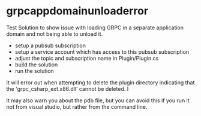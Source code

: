 # grpcappdomainunloaderror
Test Solution to show issue with loading GRPC in a separate application domain and not being able to unload it.


- setup a pubsub subscription
- setup a service account which has access to this pubsub subscription
- adjust the topic and subscription name in Plugin/Plugin.cs
- build the solution
- run the solution

It will error out when attempting to delete the plugin directory indicating that the 'grpc_csharp_ext.x86.dll' cannot be deleted. I

It may also warn you about the pdb file, but you can avoid this if you run it not from visual studio, but rather from the command line.
